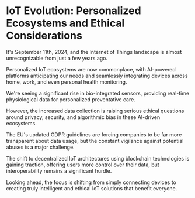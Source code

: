 # IoT Evolution: Personalized Ecosystems and Ethical Considerations

It's September 11th, 2024, and the Internet of Things landscape is almost unrecognizable from just a few years ago.

Personalized IoT ecosystems are now commonplace, with AI-powered platforms anticipating our needs and seamlessly integrating devices across home, work, and even personal health monitoring.

We're seeing a significant rise in bio-integrated sensors, providing real-time physiological data for personalized preventative care.

However, the increased data collection is raising serious ethical questions around privacy, security, and algorithmic bias in these AI-driven ecosystems.

The EU's updated GDPR guidelines are forcing companies to be far more transparent about data usage, but the constant vigilance against potential abuses is a major challenge.

The shift to decentralized IoT architectures using blockchain technologies is gaining traction, offering users more control over their data, but interoperability remains a significant hurdle.

Looking ahead, the focus is shifting from simply connecting devices to creating truly intelligent and ethical IoT solutions that benefit everyone.
